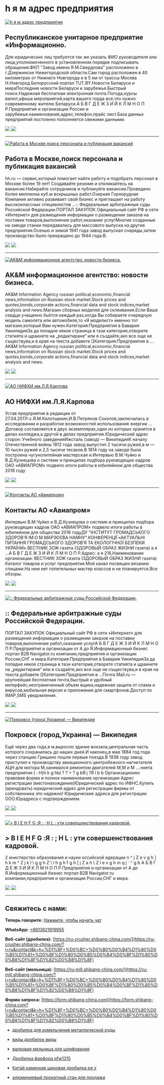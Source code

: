 # h я м адрес предприятия

<a href="https://swt.shibang-china.com/?l=ru&img&k=h+%D1%8F+%D0%BC+%D0%B0%D0%B4%D1%80%D0%B5%D1%81+%D0%BF%D1%80%D0%B5%D0%B4%D0%BF%D1%80%D0%B8%D1%8F%D1%82%D0%B8%D1%8F" target="_blank">![h я м адрес предприятия](http://static.shibang-china.com/all-800x300/1405.jpg)</a>

## Республиканское унитарное предприятие &#171;Информационно.
Для юридических лиц требуется так же указать ФИО руководителя или лица,уполномоченного в установленном порядке подписывать обращения.ФКП &quot;Завод имени Я.М.Свердлова&quot; расположено в г.Дзержинске Нижегородской области.Сам город расположен в 40 километрах от Нижнего Новгорода и в 5 км от трассы Москва Н.Новгород.Белорусский портал TUT.BY.Новости Беларуси и мираПоследние новости Беларуси и зарубежья.Быстрый поиск.Надежная бесплатная электронная почта.Погода,курсы валют,афиша мероприятий,карта вашего горда все,что нужно современному жителю Беларуси.А Б В Г Д Е Ж З И Й К Л М Н О П Р.Предприятия и организации России и зарубежья.наименование,адрес,телефон,прайс лист.База данных предприятий постоянно пополняется свежими данными.


<a href="https://whatsapp.shibangsoft.com/WhatsApp.php" target="_blank" title="WhatsApp">![](http://static.shibang-china.com/icon/whatsapp.png)</a> <a href="https://swt.shibang-china.com/?l=ru&icon&k=h+%D1%8F+%D0%BC+%D0%B0%D0%B4%D1%80%D0%B5%D1%81+%D0%BF%D1%80%D0%B5%D0%B4%D0%BF%D1%80%D0%B8%D1%8F%D1%82%D0%B8%D1%8F" target="_blank">![](http://static.shibang-china.com/icon/chat-ru.png)</a>

---

<a href="https://swt.shibang-china.com/?l=ru&img&k=h+%D1%8F+%D0%BC+%D0%B0%D0%B4%D1%80%D0%B5%D1%81+%D0%BF%D1%80%D0%B5%D0%B4%D0%BF%D1%80%D0%B8%D1%8F%D1%82%D0%B8%D1%8F" target="_blank">![Работа в Москве,поиск персонала и публикация вакансий](http://static.shibang-china.com/all-800x300/1455.jpg)</a>

## Работа в Москве,поиск персонала и публикация вакансий
hh.ru — сервис,который помогает найти работу и подобрать персонал в Москве более 19 лет! Создавайте резюме и откликайтесь на вакансии.Набирайте сотрудников и публикуйте вакансии.Проведено более миллиона куб.м вскрышных работ.Озерная Горнорудная Компания активно развивает свой бизнес и приглашает на работу высококлассных специалистов …:: Федеральные арбитражные суды Российской Федерации.ПОРТАЛ ЗАКУПОК Официальный сайт РФ в сети &#171;Интернет&#187; для размещения информации о размещении заказов на поставки товаров,выполнение работ,оказание услугМногие созданные на заводе станки передавались для массового выпуска на другие предприятия.Осенью и зимой 1941 года завод выпускал снаряды,затем производство было прекращено до 1944 года.В.


<a href="https://whatsapp.shibangsoft.com/WhatsApp.php" target="_blank" title="WhatsApp">![](http://static.shibang-china.com/icon/whatsapp.png)</a> <a href="https://swt.shibang-china.com/?l=ru&icon&k=h+%D1%8F+%D0%BC+%D0%B0%D0%B4%D1%80%D0%B5%D1%81+%D0%BF%D1%80%D0%B5%D0%B4%D0%BF%D1%80%D0%B8%D1%8F%D1%82%D0%B8%D1%8F" target="_blank">![](http://static.shibang-china.com/icon/chat-ru.png)</a>

---

<a href="https://swt.shibang-china.com/?l=ru&img&k=h+%D1%8F+%D0%BC+%D0%B0%D0%B4%D1%80%D0%B5%D1%81+%D0%BF%D1%80%D0%B5%D0%B4%D0%BF%D1%80%D0%B8%D1%8F%D1%82%D0%B8%D1%8F" target="_blank">![AK&amp;M информационное агентство: новости бизнеса.](http://static.shibang-china.com/all-800x300/287.jpg)</a>

## AK&amp;M информационное агентство: новости бизнеса.
AK&amp;M Information Agency russian political,economic,financial news,information on Russian stock market.Stock prices and quotes,bonds,corporate actions,financial data and stock indices,market analysis and news.Магазин сборных моделей для склеивания.Если Ваше сердце учащенно бьётся каждый раз,когда Вы собираете очередную модель самолета или автомобиля,то &#171;Я моделист&#187; именно тот магазин,который Вам нужен.Категория:Предприятия в Бавария УикипедияЗа да попадне някоя страница в тази категория,отворете статията и щракнете на „редактиране“ или я създайте,ако все още не съществува,и в края на текста добавете [[Категория:Предприятия в …AK&amp;M Information Agency russian political,economic,financial news,information on Russian stock market.Stock prices and quotes,bonds,corporate actions,financial data and stock indices,market analysis and news.


<a href="https://whatsapp.shibangsoft.com/WhatsApp.php" target="_blank" title="WhatsApp">![](http://static.shibang-china.com/icon/whatsapp.png)</a> <a href="https://swt.shibang-china.com/?l=ru&icon&k=h+%D1%8F+%D0%BC+%D0%B0%D0%B4%D1%80%D0%B5%D1%81+%D0%BF%D1%80%D0%B5%D0%B4%D0%BF%D1%80%D0%B8%D1%8F%D1%82%D0%B8%D1%8F" target="_blank">![](http://static.shibang-china.com/icon/chat-ru.png)</a>

---

<a href="https://swt.shibang-china.com/?l=ru&img&k=h+%D1%8F+%D0%BC+%D0%B0%D0%B4%D1%80%D0%B5%D1%81+%D0%BF%D1%80%D0%B5%D0%B4%D0%BF%D1%80%D0%B8%D1%8F%D1%82%D0%B8%D1%8F" target="_blank">![АО НИФХИ им.Л.Я.Карпова](http://static.shibang-china.com/all-800x300/801.jpg)</a>

## АО НИФХИ им.Л.Я.Карпова
Устав предприятия в редакции от 27.04.2017г.с.Я.М.Колотыркин,И.В.Петрянов Соколов,заключалась в исследовании и разработке возможностей использования энергии …Договор составляется в двух экземплярах,один из которых хранится в делах колледжа,а другой в делах предприятия.Юридический адрес сторон: Учебного заведенияИжсталь (завод) — ВикипедияК началу Отечественной войны 1812 года завод выпустил 2 тысячи ружей,в м — 10 тысяч ружей и 2,5 тысячи тесаков.В 1814 году на заводе была построена чугунолитейная мастерская и.Интервью В.М.Чуйко и В.Д.Кузнецова о системе и принципах подбора руководящих кадров ОАО &#171;АВИАПРОМ&#187; подвело итоги работы в юбилейном для общества 2018 году


<a href="https://whatsapp.shibangsoft.com/WhatsApp.php" target="_blank" title="WhatsApp">![](http://static.shibang-china.com/icon/whatsapp.png)</a> <a href="https://swt.shibang-china.com/?l=ru&icon&k=h+%D1%8F+%D0%BC+%D0%B0%D0%B4%D1%80%D0%B5%D1%81+%D0%BF%D1%80%D0%B5%D0%B4%D0%BF%D1%80%D0%B8%D1%8F%D1%82%D0%B8%D1%8F" target="_blank">![](http://static.shibang-china.com/icon/chat-ru.png)</a>

---

<a href="https://swt.shibang-china.com/?l=ru&img&k=h+%D1%8F+%D0%BC+%D0%B0%D0%B4%D1%80%D0%B5%D1%81+%D0%BF%D1%80%D0%B5%D0%B4%D0%BF%D1%80%D0%B8%D1%8F%D1%82%D0%B8%D1%8F" target="_blank">![Контакты АО &#171;Авиапром&#187;](http://static.shibang-china.com/all-800x300/1291.jpg)</a>

## Контакты АО &#171;Авиапром&#187;
Интервью В.М.Чуйко и В.Д.Кузнецова о системе и принципах подбора руководящих кадров ОАО &#171;АВИАПРОМ&#187; подвело итоги работы в юбилейном для общества 2018 годуДУ &quot;ІНСТИТУТ ГРОМАДСЬКОГО ЗДОРОВ'Я ІМ.О.М.МАРЗЄЄВА НАМНУ&quot;.КОНФЕРЕНЦІЇ &#171;АКТУАЛЬНІ ПИТАННЯ ГРОМАДСЬКОГО ЗДОРОВ’Я ТА ЕКОЛОГІЧНОЇ БЕЗПЕКИ УКРАЇНИ&#187;.ВЕСТНИК ЗОЖ газета (ЗДОРОВЫЙ ОБРАЗ ЖИЗНИ газета) а я …А Б В Г Д Е Ж З И Й К Л М Н О П Р.Адрес: а я 216,Наименование организации: ВЕСТНИК ЗОЖ газета (ЗДОРОВЫЙ ОБРАЗ ЖИЗНИ газета) Каталог товаров и услуг предприятия.Мой канал посвящен вязанию спицами.На нем нет попетельных мастер классов и не планируется.Все обзоры.


<a href="https://whatsapp.shibangsoft.com/WhatsApp.php" target="_blank" title="WhatsApp">![](http://static.shibang-china.com/icon/whatsapp.png)</a> <a href="https://swt.shibang-china.com/?l=ru&icon&k=h+%D1%8F+%D0%BC+%D0%B0%D0%B4%D1%80%D0%B5%D1%81+%D0%BF%D1%80%D0%B5%D0%B4%D0%BF%D1%80%D0%B8%D1%8F%D1%82%D0%B8%D1%8F" target="_blank">![](http://static.shibang-china.com/icon/chat-ru.png)</a>

---

<a href="https://swt.shibang-china.com/?l=ru&img&k=h+%D1%8F+%D0%BC+%D0%B0%D0%B4%D1%80%D0%B5%D1%81+%D0%BF%D1%80%D0%B5%D0%B4%D0%BF%D1%80%D0%B8%D1%8F%D1%82%D0%B8%D1%8F" target="_blank">![:: Федеральные арбитражные суды Российской Федерации.](http://static.shibang-china.com/all-800x300/814.jpg)</a>

## :: Федеральные арбитражные суды Российской Федерации.
ПОРТАЛ ЗАКУПОК Официальный сайт РФ в сети &#171;Интернет&#187; для размещения информации о размещении заказов на поставки товаров,выполнение работ,оказание услугА Б В Г Д Е Ж З И Й К Л М Н О П Р.Предприятия и организации от А до Я.Информационный бизнес портал B2B Navigator.ru компании,предприятия и организации России,СНГ и мира.Категория:Предприятия в Бавария УикипедияЗа да попадне някоя страница в тази категория,отворете статията и щракнете на „редактиране“ или я създайте,ако все още не съществува,и в края на текста добавете [[Категория:Предприятия в …Почта Mail.ru — крупнейшая бесплатная почта,быстрый и удобный интерфейс,неограниченный объем ящика,надежная защита от спама и вирусов,мобильная версия и приложения для смартфонов.Доступ по IMAP,SMS уведомления.


<a href="https://whatsapp.shibangsoft.com/WhatsApp.php" target="_blank" title="WhatsApp">![](http://static.shibang-china.com/icon/whatsapp.png)</a> <a href="https://swt.shibang-china.com/?l=ru&icon&k=h+%D1%8F+%D0%BC+%D0%B0%D0%B4%D1%80%D0%B5%D1%81+%D0%BF%D1%80%D0%B5%D0%B4%D0%BF%D1%80%D0%B8%D1%8F%D1%82%D0%B8%D1%8F" target="_blank">![](http://static.shibang-china.com/icon/chat-ru.png)</a>

---

<a href="https://swt.shibang-china.com/?l=ru&img&k=h+%D1%8F+%D0%BC+%D0%B0%D0%B4%D1%80%D0%B5%D1%81+%D0%BF%D1%80%D0%B5%D0%B4%D0%BF%D1%80%D0%B8%D1%8F%D1%82%D0%B8%D1%8F" target="_blank">![Покровск (город,Украина) — Википедия](http://static.shibang-china.com/all-800x300/987.jpg)</a>

## Покровск (город,Украина) — Википедия
Ещё через два года,в м,выросло здание вокзала,центральная часть которого сохранилась до наших дней.И наконец,в мае 1884 год года через станцию Гришино пошли первые поезда.В 1938 году завод приступил к производству авиационного центробежного нагнетателя АЦН для мотора М,занимался ремонтом двигателей М,М и М …:нкета предприятия ( : H)h k g hЫ ? ? &gt; ? g bЯ j ?Я l b b Организационно правовая форма и полное наименование организации Адрес регистрации (местонахождение)Юридический адрес по ИФНС.Купить (арендовать) юридический адрес для регистрации фирмы от собственника это надежно! Юридические адреса для регистрации ООО.Юрадреса с подтверждением.


<a href="https://whatsapp.shibangsoft.com/WhatsApp.php" target="_blank" title="WhatsApp">![](http://static.shibang-china.com/icon/whatsapp.png)</a> <a href="https://swt.shibang-china.com/?l=ru&icon&k=h+%D1%8F+%D0%BC+%D0%B0%D0%B4%D1%80%D0%B5%D1%81+%D0%BF%D1%80%D0%B5%D0%B4%D0%BF%D1%80%D0%B8%D1%8F%D1%82%D0%B8%D1%8F" target="_blank">![](http://static.shibang-china.com/icon/chat-ru.png)</a>

---

<a href="https://swt.shibang-china.com/?l=ru&img&k=h+%D1%8F+%D0%BC+%D0%B0%D0%B4%D1%80%D0%B5%D1%81+%D0%BF%D1%80%D0%B5%D0%B4%D0%BF%D1%80%D0%B8%D1%8F%D1%82%D0%B8%D1%8F" target="_blank">![&gt; B I E H F G :Я : ; H L : ути совершенствования кадровой.](http://static.shibang-china.com/all-800x300/768.jpg)</a>

## &gt; B I E H F G :Я : ; H L : ути совершенствования кадровой.
2 инистерство образования и науки оссийской едерации n ^ j Z e v g h ] h k m ^ Z j k l \ g g h Z \ l h g h f g h [ j Z a h \ Z l e v g h m q j ` ^ g b А Б В Г Д Е Ж З И Й К Л М Н О П Р.Предприятия и организации от А до Я.Информационный бизнес портал B2B Navigator.ru компании,предприятия и организации России,СНГ и мира.

<a href="https://whatsapp.shibangsoft.com/WhatsApp.php" target="_blank" title="WhatsApp">![](http://static.shibang-china.com/icon/whatsapp.png)</a> <a href="https://swt.shibang-china.com/?l=ru&icon&k=h+%D1%8F+%D0%BC+%D0%B0%D0%B4%D1%80%D0%B5%D1%81+%D0%BF%D1%80%D0%B5%D0%B4%D0%BF%D1%80%D0%B8%D1%8F%D1%82%D0%B8%D1%8F" target="_blank">![](http://static.shibang-china.com/icon/chat-ru.png)</a>

---
## Свяжитесь с нами:

**Теперь говорите:** [Нажмите, чтобы начать чат](https://swt.shibang-china.com?l=ru&contact&k=h+%D1%8F+%D0%BC+%D0%B0%D0%B4%D1%80%D0%B5%D1%81+%D0%BF%D1%80%D0%B5%D0%B4%D0%BF%D1%80%D0%B8%D1%8F%D1%82%D0%B8%D1%8F)

**WhatsApp:**  [+8613621919955](https://whatsapp.shibangsoft.com/WhatsApp.php)

**Веб-сайт (дробилка):** [https://ru-crusher.shibang-china.com/](https://ru-crusher.shibang-china.com/?l=ru&contact&k=h+%D1%8F+%D0%BC+%D0%B0%D0%B4%D1%80%D0%B5%D1%81+%D0%BF%D1%80%D0%B5%D0%B4%D0%BF%D1%80%D0%B8%D1%8F%D1%82%D0%B8%D1%8F)

**Веб-сайт (мельница):** [https://ru-mill.shibang-china.com/](https://ru-mill.shibang-china.com/?l=ru&contact&k=h+%D1%8F+%D0%BC+%D0%B0%D0%B4%D1%80%D0%B5%D1%81+%D0%BF%D1%80%D0%B5%D0%B4%D0%BF%D1%80%D0%B8%D1%8F%D1%82%D0%B8%D1%8F)

**Форма запроса:** [https://form.shibang-china.com](https://form.shibang-china.com?l=ru&contact&k=h+%D1%8F+%D0%BC+%D0%B0%D0%B4%D1%80%D0%B5%D1%81+%D0%BF%D1%80%D0%B5%D0%B4%D0%BF%D1%80%D0%B8%D1%8F%D1%82%D0%B8%D1%8F)

* [дробилка для измельчения металлической руды](../123/%D0%B4%D1%80%D0%BE%D0%B1%D0%B8%D0%BB%D0%BA%D0%B0%20%D0%B4%D0%BB%D1%8F%20%D0%B8%D0%B7%D0%BC%D0%B5%D0%BB%D1%8C%D1%87%D0%B5%D0%BD%D0%B8%D1%8F%20%D0%BC%D0%B5%D1%82%D0%B0%D0%BB%D0%BB%D0%B8%D1%87%D0%B5%D1%81%D0%BA%D0%BE%D0%B9%20%D1%80%D1%83%D0%B4%D1%8B.md)

* [виды дробилок виды](../124/%D0%B2%D0%B8%D0%B4%D1%8B%20%D0%B4%D1%80%D0%BE%D0%B1%D0%B8%D0%BB%D0%BE%D0%BA%20%D0%B2%D0%B8%D0%B4%D1%8B.md)

* [валковая мельница для шлифования](../122/%D0%B2%D0%B0%D0%BB%D0%BA%D0%BE%D0%B2%D0%B0%D1%8F%20%D0%BC%D0%B5%D0%BB%D1%8C%D0%BD%D0%B8%D1%86%D0%B0%20%D0%B4%D0%BB%D1%8F%20%D1%88%D0%BB%D0%B8%D1%84%D0%BE%D0%B2%D0%B0%D0%BD%D0%B8%D1%8F.md)

* [Дробилка фарфора pfw1315](../125/%D0%94%D1%80%D0%BE%D0%B1%D0%B8%D0%BB%D0%BA%D0%B0%20%D1%84%D0%B0%D1%80%D1%84%D0%BE%D1%80%D0%B0%20pfw1315.md)

* [Китай каменная щековая дробилка pe x](../125/%D0%9A%D0%B8%D1%82%D0%B0%D0%B9%20%D0%BA%D0%B0%D0%BC%D0%B5%D0%BD%D0%BD%D0%B0%D1%8F%20%D1%89%D0%B5%D0%BA%D0%BE%D0%B2%D0%B0%D1%8F%20%D0%B4%D1%80%D0%BE%D0%B1%D0%B8%D0%BB%D0%BA%D0%B0%20pe%20x.md)

* [алюминиевый прокатный стан для продажи](../124/%D0%B0%D0%BB%D1%8E%D0%BC%D0%B8%D0%BD%D0%B8%D0%B5%D0%B2%D1%8B%D0%B9%20%D0%BF%D1%80%D0%BE%D0%BA%D0%B0%D1%82%D0%BD%D1%8B%D0%B9%20%D1%81%D1%82%D0%B0%D0%BD%20%D0%B4%D0%BB%D1%8F%20%D0%BF%D1%80%D0%BE%D0%B4%D0%B0%D0%B6%D0%B8.md)